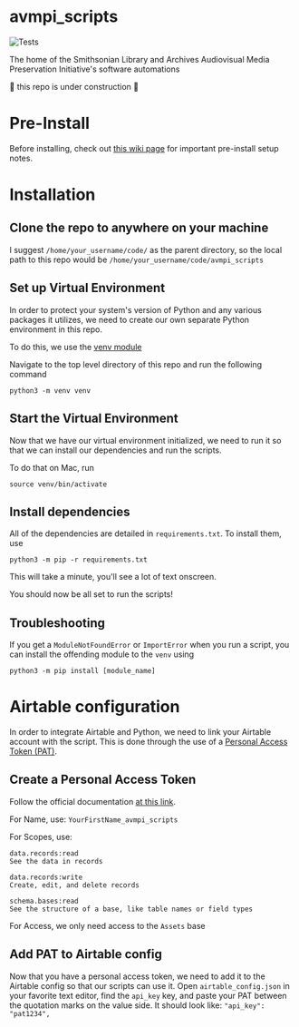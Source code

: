# avmpi_scripts

![Tests](https://github.com/brnco/avmpi_scripts/actions/workflows/tests.yml/badge.svg?branch=dev)

The home of the Smithsonian Library and Archives Audiovisual Media Preservation Initiative's software automations

🚧 this repo is under construction 🚧

# Pre-Install

Before installing, check out [this wiki page](https://github.com/brnco/avmpi_scripts/wiki/Pre%E2%80%90Install-Setup) for important pre-install setup notes.

# Installation

## Clone the repo to anywhere on your machine

I suggest `/home/your_username/code/` as the parent directory, so the local path to this repo would be `/home/your_username/code/avmpi_scripts`

## Set up Virtual Environment

In order to protect your system's version of Python and any various packages it utilizes, we need to create our own separate Python environment in this repo.

To do this, we use the [venv module](https://docs.python.org/3/library/venv.html)

Navigate to the top level directory of this repo and run the following command

`python3 -m venv venv`

## Start the Virtual Environment

Now that we have our virtual environment initialized, we need to run it so that we can install our dependencies and run the scripts.

To do that on Mac, run

`source venv/bin/activate`

## Install dependencies

All of the dependencies are detailed in `requirements.txt`. To install them, use

`python3 -m pip -r requirements.txt`

This will take a minute, you'll see a lot of text onscreen.

You should now be all set to run the scripts!

## Troubleshooting

If you get a `ModuleNotFoundError` or `ImportError` when you run a script, you can install the offending module to the `venv` using

`python3 -m pip install [module_name]`

# Airtable configuration

In order to integrate Airtable and Python, we need to link your Airtable account with the script. This is done through the use of a [Personal Access Token (PAT)](https://airtable.com/developers/web/guides/personal-access-tokens).

## Create a Personal Access Token

Follow the official documentation [at this link](https://airtable.com/developers/web/guides/personal-access-tokens#creating-a-token).

For Name, use: `YourFirstName_avmpi_scripts`

For Scopes, use:

```
data.records:read
See the data in records

data.records:write
Create, edit, and delete records

schema.bases:read
See the structure of a base, like table names or field types
```

For Access, we only need access to the `Assets` base

## Add PAT to Airtable config

Now that you have a personal access token, we need to add it to the Airtable config so that our scripts can use it. Open `airtable_config.json` in your favorite text editor, find the `api_key` key, and paste your PAT between the quotation marks on the value side. It should look like: `"api_key": "pat1234",`
